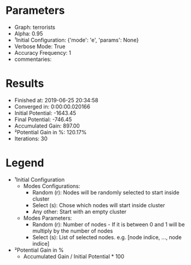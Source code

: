 # Parameters
- Graph:                  terrorists
- Alpha:                  0.95
- ¹Initial Configuration: {'mode': 'e', 'params': None}
- Verbose Mode:           True
- Accuracy Frequency:     1
- commentaries:           

# Results
- Finished at:            2019-06-25 20:34:58
- Converged in:           0:00:00.020166
- Initial Potential:      -1643.45
- Final Potential:        -746.45
- Accumulated Gain:       897.00
- ²Potential Gain in %:   120.17%
- Iterations:             30

# Legend
- ¹Initial Configuration
  - Modes Configurations:
    - Random (r): Nodes will be randomly selected to start inside cluster
    - Select (s): Chose which nodes will start inside cluster
    - Any other:  Start with an empty cluster
  - Modes Parameters:
    - Random (r): Number of nodes - If it is between 0 and 1 will be multiply by the number of nodes
    - Select (s): List of selected nodes. e.g. [node indice, ..., node indice]
- ²Potential Gain in %
  - Accumulated Gain / Initial Potential * 100
